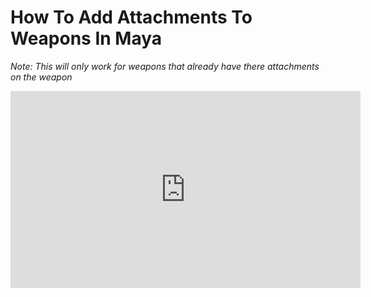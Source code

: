 # How To Add Attachments To Weapons In Maya

*Note: This will only work for weapons that already have there attachments on the weapon*

<iframe 
  width="560" 
  height="315" 
  src="https://www.youtube.com/embed/5ahTNxIr7_g" 
  title="YouTube video player" 
  frameborder="0" 
  allow="accelerometer; autoplay; clipboard-write; encrypted-media; gyroscope; picture-in-picture; web-share" 
  allowfullscreen>
</iframe>

<profile username="Sloth" handle="SadSlothXL" profileImage="/profile/sloth.png"/>